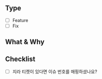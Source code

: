 ## Type
- [ ] Feature
- [ ] Fix

<!-- Jira Ticket - If the issue does not exist, remove it. -->
<!-- Implements [issue SU-0](https://geezers-io.atlassian.net/browse/SU-0) -->

## What & Why
<!-- 무엇을 작업하셨나요? -->
<!-- 수정이라면, 어떤 이유로 수정되었나요? -->

## Checklist
- [ ] 지라 티켓이 있다면 이슈 번호를 매핑하셨나요?
